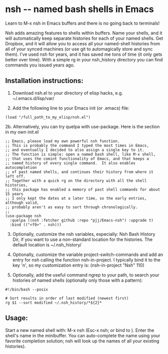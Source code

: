 # nsh -- named bash shells in Emacs

Learn to M-x nsh in Emacs buffers and there is no going back to terminals!

Nsh adds amazing features to shells within buffers.  Name your
shells, and it will automatically keep separate histories for each of
your named shells.  Get Dropbox, and it will allow you to access all
your named-shell histories from all of your synced machines (or use
git to automagically store and sync them).  I've used nsh for years,
and it has saved me tons of time (it only gets better over time).
With a simple rg in your nsh_history directory you can find commands
you issued years ago.

## Installation instructions:

1. Download nsh.el to your directory of elisp hacks, e.g. ~/.emacs.d/lisp/var/

2. Add the following line to your Emacs init (or .emacs) file:

```
(load "/full_path_to_my_elisp/nsh.el")
```

2b. Alternatively, you can try quelpa with use-package.  Here is the
section in my own init.el

```
;; Emacs, please load my own powerful nsh function.
;; This is probably the command I typed the most times in Emacs,
;; and eventually I decided to also assign a single key to it.
;; The function is simple: open a named bash shell, like M-x shell,
;; that uses the comint functionality of Emacs, and that keeps a
;; named history of every single command.  It also enables autocompletion
;; of past named shells, and continues their history from where it left off.
;; Together with a quick rg on the directory with all the shell histories,
;; this package has enabled a memory of past shell commands for about 15 years
;; I only kept the dates at a later time, so the early entries, although valid,
;; probably aren't as easy to sort through chronologically.
;;
(use-package nsh
  :quelpa ((nsh :fetcher github :repo "pjj/Emacs-nsh") :upgrade t)
  :bind (("<f9>" . nsh)))
```

3. Optionally, customize the nsh variables, especially: Nsh Bash History Dir,
if you want to use a non-standard location for the histories.
The default location is ~/.nsh_history/

4. Optionally, customize the variable project-switch-commands
and add an entry for nsh calling the function nsh-in-project.
I typically bind it to the key 'n', so my customization entry is:
(nsh-in-project "Nsh" 110)

5. Optionally, add the useful command ngrep to your path, to search
your histories of named shells (optionally only those with a pattern):
```$ cat ~/bin/ngrep
#!/bin/bash --posix

# Sort results in order of last modified (newest first)
rg $1 --sort modified ~/.nsh_history/*${2}*
```

## Usage:

Start a new named shell with: M-x nsh (Esc-x nsh; or bind to <f9>).
Enter the shell's name in the minibuffer.
You can auto-complete the name using your favorite completion solution; 
nsh will look up the names of all your existing histories).
